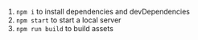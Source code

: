 1. `npm i` to install dependencies and devDependencies
2. `npm start` to start a local server
3. `npm run build` to build assets